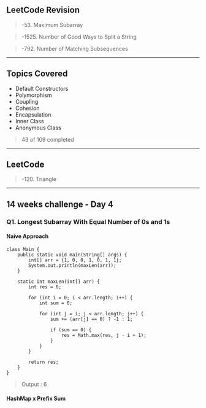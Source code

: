 ## LeetCode Revision

> -53. Maximum Subarray

> -1525. Number of Good Ways to Split a String

> -792. Number of Matching Subsequences

---

## Topics Covered

- Default Constructors
- Polymorphism
- Coupling
- Cohesion
- Encapsulation
- Inner Class
- Anonymous Class

> 43 of 109 completed

---

## LeetCode

> -120. Triangle

---

## 14 weeks challenge - Day 4

### Q1. Longest Subarray With Equal Number of 0s and 1s

#### Naive Approach

```NaiveApproach []
class Main {
    public static void main(String[] args) {
        int[] arr = {1, 0, 0, 1, 0, 1, 1};
        System.out.println(maxLen(arr));
    }

    static int maxLen(int[] arr) {
        int res = 0;

        for (int i = 0; i < arr.length; i++) {
            int sum = 0;

            for (int j = i; j < arr.length; j++) {
                sum += (arr[j] == 0) ? -1 : 1;

                if (sum == 0) {
                    res = Math.max(res, j - i + 1);
                }
            }
        }

        return res;
    }
}

```

> Output : 6

#### HashMap x Prefix Sum

```HashMap []

```
